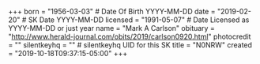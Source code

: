 +++
born = "1956-03-03"        # Date Of Birth YYYY-MM-DD
date = "2019-02-20"        # SK Date YYYY-MM-DD
licensed = "1991-05-07"    # Date Licensed as YYYY-MM-DD or just year
name = "Mark A Carlson"
obituary = "http://www.herald-journal.com/obits/2019/carlson0920.html" 
photocredit = ""
silentkeyhq = "" # silentkeyhq UID for this SK
title = "N0NRW"
created = "2019-10-18T09:37:15-05:00"
+++

